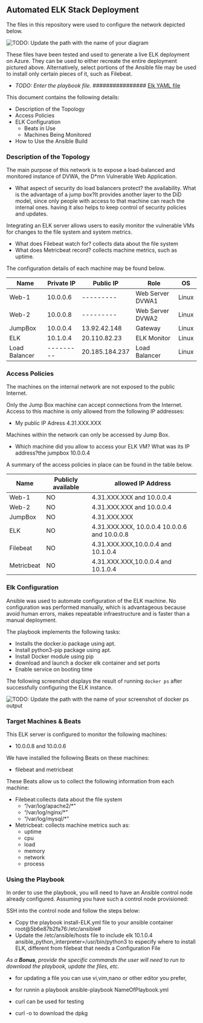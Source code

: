 ## Automated ELK Stack Deployment

The files in this repository were used to configure the network depicted below.

![TODO: Update the path with the name of your diagram](..Diagrams/ELK_map.png)


These files have been tested and used to generate a live ELK deployment on Azure. They can be used to either recreate the entire deployment pictured above. Alternatively, select portions of the Ansible file may be used to install only certain pieces of it, such as Filebeat.

  - _TODO: Enter the playbook file._ ################
  [Elk YAML file](../Ansible/Install-ELK.yml)

This document contains the following details:
- Description of the Topology
- Access Policies
- ELK Configuration
  - Beats in Use
  - Machines Being Monitored
- How to Use the Ansible Build


### Description of the Topology

The main purpose of this network is to expose a load-balanced and monitored instance of DVWA, the D*mn Vulnerable Web Application.


- What aspect of security do load balancers protect? the availability.  What is the advantage of a jump box?It provides another layer to the DiD model, since only people with access to that machine can reach the internal ones. having it also helps to keep control of security policies and updates.

Integrating an ELK server allows users to easily monitor the vulnerable VMs for changes to the file system and system metrics.
- What does Filebeat watch for? collects data about the file system
- What does Metricbeat record? collects machine metrics, such as uptime.

The configuration details of each machine may be found below.

| Name          | Private IP | Public IP      | Role             | OS    |
|---------------|------------|----------------|------------------|-------|
| Web-1         | 10.0.0.6   | ---------      | Web Server DVWA1 | Linux |
| Web-2         | 10.0.0.8   | ---------      | Web Server DVWA2 | Linux |
| JumpBox       | 10.0.0.4   | 13.92.42.148   | Gateway          | Linux |
| ELK           | 10.1.0.4   | 20.110.82.23   | ELK Monitor      | Linux |
| Load Balancer | ---------  | 20.185.184.237 | Load Balancer    | Linux |

### Access Policies

The machines on the internal network are not exposed to the public Internet. 

Only the Jump Box machine can accept connections from the Internet. Access to this machine is only allowed from the following IP addresses:
- My public IP Adress 4.31.XXX.XXX

Machines within the network can only be accessed by Jump Box.
- Which machine did you allow to access your ELK VM? What was its IP address?the jumpbox 10.0.0.4

A summary of the access policies in place can be found in the table below.

| Name       | Publicly available | allowed IP Address                           |
|------------|--------------------|----------------------------------------------|
| Web-1      | NO                 | 4.31.XXX.XXX and 10.0.0.4                    |
| Web-2      | NO                 | 4.31.XXX.XXX and 10.0.0.4                    |
| JumpBox    | NO                 | 4.31.XXX.XXX                                 |
| ELK        | NO                 | 4.31.XXX.XXX, 10.0.0.4 10.0.0.6 and 10.0.0.8 |
| Filebeat   | NO                 | 4.31.XXX.XXX,10.0.0.4 and 10.1.0.4           |
| Metricbeat | NO                 | 4.31.XXX.XXX,10.0.0.4 and 10.1.0.4           |
### Elk Configuration

Ansible was used to automate configuration of the ELK machine. No configuration was performed manually, which is advantageous because avoid human errors, makes repeatable infraestructure and is faster than a manual deployment.

The playbook implements the following tasks:
- Installs the docker.io package using apt.
- Install python3-pip package using apt.
- Install Docker module using pip
- download and launch a docker elk container and set ports
- Enable service on booting time


The following screenshot displays the result of running `docker ps` after successfully configuring the ELK instance.

![TODO: Update the path with the name of your screenshot of docker ps output](Images/docker_ps_output.png)

### Target Machines & Beats
This ELK server is configured to monitor the following machines:
- 10.0.0.8 and 10.0.0.6

We have installed the following Beats on these machines:
- filebeat and metricbeat

These Beats allow us to collect the following information from each machine:
- Filebeat:collects data about the file system
    - “/var/log/apache2/*”
    - “/var/log/nginx/*”
    - “/var/log/mysql/*”
-  Metricbeat: collects machine metrics such as:
    - uptime
    - cpu
    - load
    - memory
    - network
    - process

### Using the Playbook
In order to use the playbook, you will need to have an Ansible control node already configured. Assuming you have such a control node provisioned: 

SSH into the control node and follow the steps below:
- Copy the playbook install-ELK.yml file to your ansible container root@5b6e87b2fa76:/etc/ansible#
- Update the /etc/ansible/hosts file to include elk 10.1.0.4 ansible_python_interpreter=/usr/bin/python3 to especify where to install ELK, different from filebeat that needs a Configuration File




_As a **Bonus**, provide the specific commands the user will need to run to download the playbook, update the files, etc._

- for updating a file you can use vi,vim,nano or other editor you prefer,

- for runnin a playbook ansible-playbook NameOfPlaybook.yml

- curl can be used for testing

- curl -o to download the dpkg
